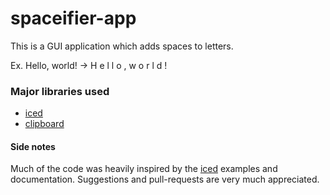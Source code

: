 # spaceifier-app

This is a GUI application which adds spaces to letters.

Ex. Hello, world! -> H e l l o ,  w o r l d !

### Major libraries used
- [iced](https://github.com/hecrj/iced)
- [clipboard](https://github.com/aweinstock314/rust-clipboard)

#### Side notes
Much of the code was heavily inspired by the [iced](https://github.com/hecrj/iced) examples and documentation.
Suggestions and pull-requests are very much appreciated.
